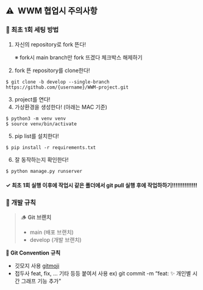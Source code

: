 ## ⚠️  WWM 협업시 주의사항

### 📍 최초 1회 세팅 방법

1. 자신의 repository로 fork 뜬다! 
    
    ※ fork시 main branch만 fork 뜨겠다 체크박스 해제하기 
    
2. fork 뜬 repository를 clone한다! 

```
$ git clone -b develop --single-branch https://github.com/{username}/WWM-project.git
```

3. project를 연다!
4. 가상환경을 생성한다! (아래는 MAC 기준) 

```
$ python3 -m venv venv 
$ source venv/bin/activate
```

5. pip list를 설치한다! 

```
$ pip install -r requirements.txt
```

6. 잘 동작하는지 확인한다! 

```
$ python manage.py runserver
```

#### ✓ 최초 1회 실행 이후에 작업시 같은 폴더에서 git pull 실행 후에 작업하하기!!!!!!!!!!!!!! 


### 👫 개발 규칙

> 🪵 **Git 브랜치** 
>- main (배포 브랜치) 
>- develop (개발 브랜치)

**💬 Git Convention 규칙**
- 깃모지 사용 [gitmoji](https://gitmoji.dev/)
- 접두사 feat, fix, … 기타 등등 붙여서 사용 
ex) git commit -m “feat: ✨ 개인별 시간 그래프 기능 추가"


